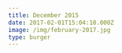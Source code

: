 ```yaml
---
title: December 2015
date: 2017-02-01T15:04:10.000Z
image: /img/february-2017.jpg
type: burger
---
```

